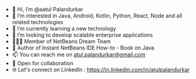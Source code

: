 - 👋 Hi, I’m @aatul Palandurkar
- 👀 I’m interested in Java, Android, Kotlin, Python, React, Node and all related technologies
- 🌱 I’m currently learning a new technology
- 💞️ I’m looking to develop scalable enterprise applications
- 🧑‍🤝‍🧑 Member of NetBeans Dream Team
- 📘 Author of Instant NetBeans IDE How-to - Book on Java
- 📫 You can reach me on atul.palandurkar@gmail.com
- 🤝 Open for collaboration
- 🌐 Let's connect on LinkedIn : https://in.linkedin.com/in/atulpalandurkar

<!---
aatul/aatul is a ✨ special ✨ repository because its `README.md` (this file) appears on your GitHub profile.
You can click the Preview link to take a look at your changes.
--->
